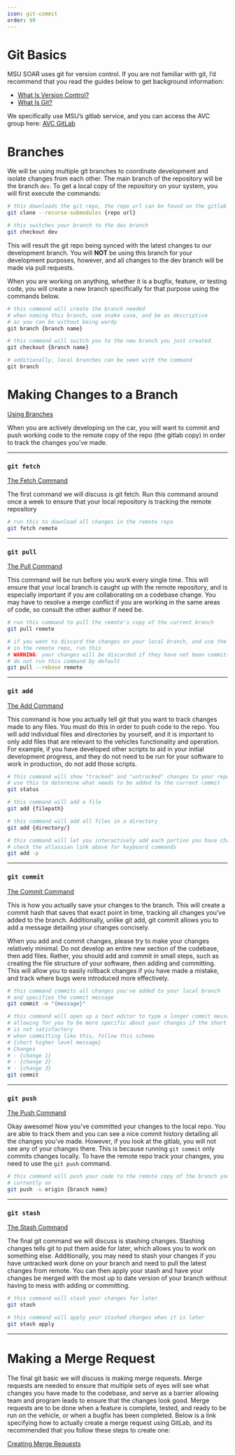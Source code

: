 ```yaml
---
icon: git-commit
order: 99
---
```

# Git Basics

MSU SOAR uses git for version control. If you are not familiar with git, I’d recommend that you read the guides below to get background information:
- [What Is Version Control?](https://www.atlassian.com/git/tutorials/what-is-version-control)
- [What Is Git?](https://www.atlassian.com/git/tutorials/what-is-git)

We specifically use MSU’s gitlab service, and you can access the AVC group here:
[AVC GitLab](https://gitlab.msu.edu/canvas/avc)


# Branches

We will be using multiple git branches to coordinate development and isolate changes from each other. The main branch of the repository will be the branch `dev`. To get a local copy of the repository on your system, you will first execute the commands:
```bash
# this downloads the git repo, the repo url can be found on the gitlab
git clone --recurse-submodules {repo url}

# this switches your branch to the dev branch
git checkout dev
```
This will result the git repo being synced with the latest changes to our development branch. You will **NOT** be using this branch for your development purposes, however, and all changes to the dev branch will be made via pull requests. 

When you are working on anything, whether it is a bugfix, feature, or testing code, you will create a new branch specifically for that purpose using the commands below.
```python
# this command will create the branch needed
# when naming this branch, use snake case, and be as descriptive 
# as you can be without being wordy
git branch {branch name}

# this command will switch you to the new branch you just created
git checkout {branch name}

# additionally, local branches can be seen with the command
git branch
```

# Making Changes to a Branch
[Using Branches](https://www.atlassian.com/git/tutorials/using-branches)

When you are actively developing on the car, you will want to commit and push working code to the remote copy of the repo (the gitlab copy) in order to track the changes you’ve made. 

---
### `git fetch`
[The Fetch Command](https://www.atlassian.com/git/tutorials/syncing/git-fetch)

The first command we will discuss is git fetch. Run this command around once a week to ensure that your local repository is tracking the remote repository
```bash
# run this to download all changes in the remote repo
git fetch remote
```
---
### `git pull`
[The Pull Command](https://www.atlassian.com/git/tutorials/syncing/git-pull)

This command will be run before you work every single time. This will ensure that your local branch is caught up with the remote repository, and is especially important if you are collaborating on a codebase change. You may have to resolve a merge conflict if you are working in the same areas of code, so consult the other author if need be.
```bash
# run this command to pull the remote's copy of the current branch
git pull remote

# if you want to discard the changes on your local branch, and use the files
# in the remote repo, run this
# WARNING: your changes will be discarded if they have not been committed,
# do not run this command by default
git pull --rebase remote
```
---
### `git add`
[The Add Command](https://www.atlassian.com/git/tutorials/saving-changes)

This command is how you actually tell git that you want to track changes made to any files. You must do this in order to push code to the repo. You will add individual files and directories by yourself, and it is important to only add files that are relevant to the vehicles functionality and operation. For example, if you have developed other scripts to aid in your initial development progress, and they do not need to be run for your software to work in production, do not add those scripts.
```bash
# this command will show "tracked" and "untracked" changes to your repo
# use this to determine what needs to be added to the current commit
git status

# this command will add a file
git add {filepath}

# this command will add all files in a directory
git add {directory/}

# this command will let you interactively add each portion you have changed
# check the atlassian link above for keyboard commands
git add -p
```
---
### `git commit`
[The Commit Command](https://www.atlassian.com/git/tutorials/saving-changes/git-commit)

This is how you actually save your changes to the branch. This will create a commit hash that saves that exact point in time, tracking all changes you’ve added to the branch. Additionally, unlike git add, git commit allows you to add a message detailing your changes concisely.

When you add and commit changes, please try to make your changes relatively minimal. Do not develop an entire new section of the codebase, then add files. Rather, you should add and commit in small steps, such as creating the file structure of your software, then adding and committing. This will allow you to easily rollback changes if you have made a mistake, and track where bugs were introduced more effectively.

```bash
# this command commits all changes you've added to your local branch
# and specifies the commit message
git commit -m "{message}"

# this command will open up a text editor to type a longer commit message,
# allowing for you to be more specific about your changes if the short message
# is not satisfactory
# when committing like this, follow this schema
# {short higher level message}
# Changes
# - {change 1}
# - {change 2}
# - {change 3}
git commit

```
---
### `git push`
[The Push Command](https://www.atlassian.com/git/tutorials/syncing/git-push)

Okay awesome! Now you’ve committed your changes to the local repo. You are able to track them and you can see a nice commit history detailing all the changes you’ve made. However, if you look at the gitlab, you will not see any of your changes there. This is because running `git commit` only commits changes locally. To have the remote repo track your changes, you need to use the `git push` command.
```bash
# this command will push your code to the remote copy of the branch you are 
# currently on
git push -u origin {branch name}
```
---
### `git stash`
[The Stash Command](https://www.atlassian.com/git/tutorials/saving-changes/git-stash)

The final git command we will discuss is stashing changes. Stashing changes tells git to put them aside for later, which allows you to work on something else. Additionally, you may need to stash your changes if you have untracked work done on your branch and need to pull the latest changes from remote. You can then apply your stash and have your changes be merged with the most up to date version of your branch without having to mess with adding or committing.

```bash
# this command will stash your changes for later
git stash

# this command will apply your stashed changes when it is later
git stash apply
```
---
# Making a Merge Request

The final git basic we will discuss is making merge requests. Merge requests are needed to ensure that multiple sets of eyes will see what changes you have made to the codebase, and serve as a barrier allowing team and program leads to ensure that the changes look good. Merge requests are to be done when a feature is complete, tested, and ready to be run on the vehicle, or when a bugfix has been completed. Below is a link specifying how to actually create a merge request using GitLab, and its recommended that you follow these steps to create one:

[Creating Merge Requests](https://docs.gitlab.com/ee/user/project/merge_requests/creating_merge_requests.html)